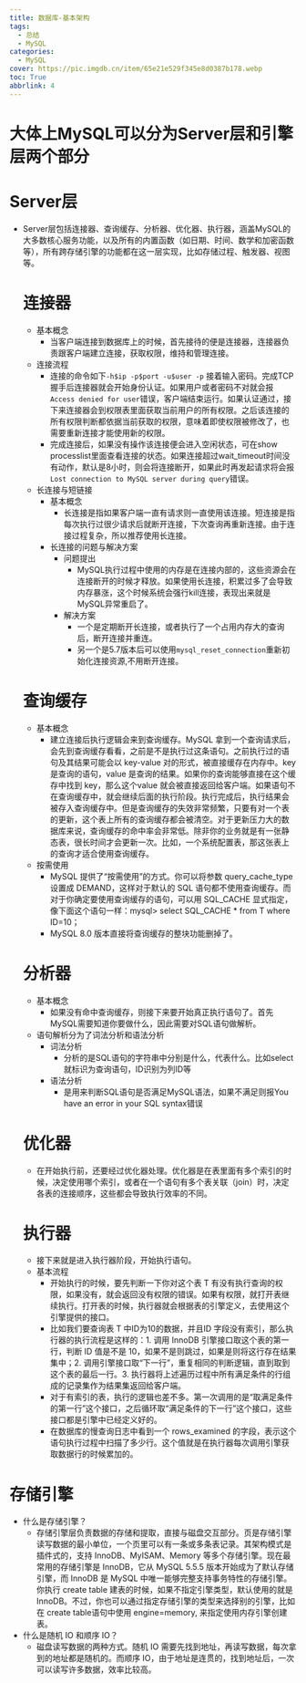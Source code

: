 ```yaml
---
title: 数据库-基本架构
tags:
  - 总结
  - MySQL
categories:
  - MySQL
cover: https://pic.imgdb.cn/item/65e21e529f345e8d0387b178.webp
toc: True
abbrlink: 4
---
```

# 大体上MySQL可以分为Server层和引擎层两个部分
# Server层
  - Server层包括连接器、查询缓存、分析器、优化器、执行器，涵盖MySQL的大多数核心服务功能，以及所有的内置函数（如日期、时间、数学和加密函数等），所有跨存储引擎的功能都在这一层实现，比如存储过程、触发器、视图等。
    # 连接器
      - 基本概念
        -  当客户端连接到数据库上的时候，首先接待的便是连接器，连接器负责跟客户端建立连接，获取权限，维持和管理连接。
      - 连接流程
        - 连接的命令如下```-h$ip -p$port -u$user -p``` 接着输入密码。完成TCP握手后连接器就会开始身份认证。如果用户或者密码不对就会报```Access denied for user```错误，客户端结束运行。如果认证通过，接下来连接器会到权限表里面获取当前用户的所有权限。之后该连接的所有权限判断都依据当前获取的权限，意味着即使权限被修改了，也需要重新连接才能使用新的权限。
        - 完成连接后，如果没有操作该连接便会进入空闲状态，可在show processlist里面查看连接的状态。如果连接超过wait_timeout时间没有动作，默认是8小时，则会将连接断开，如果此时再发起请求将会报```Lost connection to MySQL server during query```错误。
      - 长连接与短链接
        - 基本概念
          - 长连接是指如果客户端一直有请求则一直使用该连接。短连接是指每次执行过很少请求后就断开连接，下次查询再重新连接。由于连接过程复杂，所以推荐使用长连接。
        - 长连接的问题与解决方案
          - 问题提出
            - MySQL执行过程中使用的内存是在连接内部的，这些资源会在连接断开的时候才释放。如果使用长连接，积累过多了会导致内存暴涨，这个时候系统会强行kill连接，表现出来就是MySQL异常重启了。
          - 解决方案
            - 一个是定期断开长连接，或者执行了一个占用内存大的查询后，断开连接并重连。
            - 另一个是5.7版本后可以使用```mysql_reset_connection```重新初始化连接资源,不用断开连接。
    # 查询缓存
      - 基本概念
        - 建立连接后执行逻辑会来到查询缓存。MySQL 拿到一个查询请求后，会先到查询缓存看看，之前是不是执行过这条语句。之前执行过的语句及其结果可能会以 key-value 对的形式，被直接缓存在内存中。key 是查询的语句，value 是查询的结果。如果你的查询能够直接在这个缓存中找到 key，那么这个value 就会被直接返回给客户端。如果语句不在查询缓存中，就会继续后面的执行阶段。执行完成后，执行结果会被存入查询缓存中。但是查询缓存的失效非常频繁，只要有对一个表的更新，这个表上所有的查询缓存都会被清空。对于更新压力大的数据库来说，查询缓存的命中率会非常低。除非你的业务就是有一张静态表，很长时间才会更新一次。比如，一个系统配置表，那这张表上的查询才适合使用查询缓存。
      - 按需使用
        -  MySQL 提供了“按需使用”的方式。你可以将参数 query_cache_type 设置成 DEMAND，这样对于默认的 SQL 语句都不使用查询缓存。而对于你确定要使用查询缓存的语句，可以用 SQL_CACHE 显式指定，像下面这个语句一样：mysql> select SQL_CACHE * from T where ID=10；
        - MySQL 8.0 版本直接将查询缓存的整块功能删掉了。
    # 分析器
      - 基本概念
        - 如果没有命中查询缓存，则接下来要开始真正执行语句了。首先MySQL需要知道你要做什么，因此需要对SQL语句做解析。
      - 语句解析分为了词法分析和语法分析
        - 词法分析
          - 分析的是SQL语句的字符串中分别是什么，代表什么。比如select就标识为查询语句，ID识别为列ID等
        - 语法分析
          - 是用来判断SQL语句是否满足MySQL语法，如果不满足则报You have an error in your SQL syntax错误
    # 优化器
      - 在开始执行前，还要经过优化器处理。优化器是在表里面有多个索引的时候，决定使用哪个索引，或者在一个语句有多个表关联（join）时，决定各表的连接顺序，这些都会导致执行效率的不同。

    # 执行器
      - 接下来就是进入执行器阶段，开始执行语句。
      - 基本流程
        - 开始执行的时候，要先判断一下你对这个表 T 有没有执行查询的权限，如果没有，就会返回没有权限的错误。如果有权限，就打开表继续执行。打开表的时候，执行器就会根据表的引擎定义，去使用这个引擎提供的接口。
        - 比如我们要查询表 T 中ID为10的数据，并且ID 字段没有索引，那么执行器的执行流程是这样的：1. 调用 InnoDB 引擎接口取这个表的第一行，判断 ID 值是不是 10，如果不是则跳过，如果是则将这行存在结果集中；2. 调用引擎接口取“下一行”，重复相同的判断逻辑，直到取到这个表的最后一行。3. 执行器将上述遍历过程中所有满足条件的行组成的记录集作为结果集返回给客户端。
        - 对于有索引的表，执行的逻辑也差不多。第一次调用的是“取满足条件的第一行”这个接口，之后循环取“满足条件的下一行”这个接口，这些接口都是引擎中已经定义好的。
        - 在数据库的慢查询日志中看到一个 rows_examined 的字段，表示这个语句执行过程中扫描了多少行。这个值就是在执行器每次调用引擎获取数据行的时候累加的。
  # 存储引擎
  - 什么是存储引擎？
    - 存储引擎层负责数据的存储和提取，直接与磁盘交互部分。页是存储引擎读写数据的最小单位，一个页里可以有一条或多条表记录。其架构模式是插件式的，支持 InnoDB、MyISAM、Memory 等多个存储引擎。现在最常用的存储引擎是 InnoDB，它从 MySQL 5.5.5 版本开始成为了默认存储引擎，而 InnoDB 是 MySQL 中唯一能够完整支持事务特性的存储引擎。你执行 create table 建表的时候，如果不指定引擎类型，默认使用的就是InnoDB。不过，你也可以通过指定存储引擎的类型来选择别的引擎，比如在 create table语句中使用 engine=memory, 来指定使用内存引擎创建表。
  - 什么是随机 IO 和顺序 IO？
    - 磁盘读写数据的两种方式。随机 IO 需要先找到地址，再读写数据，每次拿到的地址都是随机的。而顺序 IO，由于地址是连贯的，找到地址后，一次可以读写许多数据，效率比较高。











